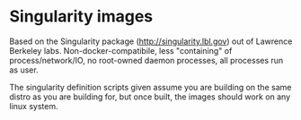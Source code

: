 # Singularity images

Based on the Singularity package (http://singularity.lbl.gov) out of Lawrence Berkeley labs. 
Non-docker-compatibile, less "containing" of process/network/IO, no root-owned daemon processes,
all processes run as user.

The singularity definition scripts given assume you are building on the same distro as you
are building for, but once built, the images should work on any linux system.
